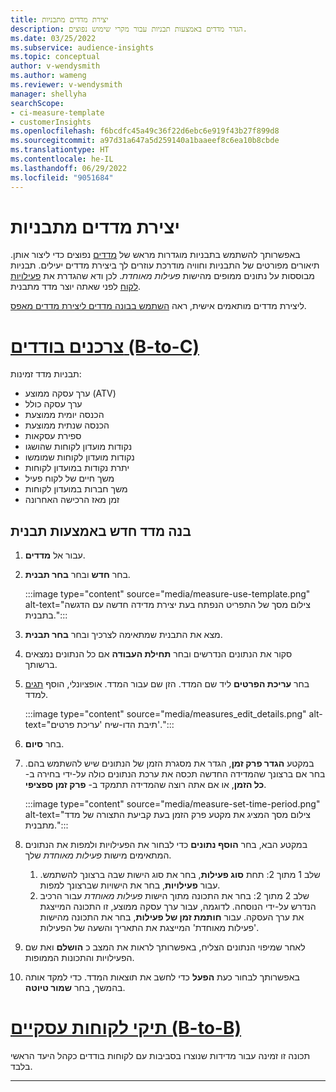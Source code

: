 ```yaml
---
title: יצירת מדדים מתבניות
description: הגדר מדדים באמצעות תבניות עבור מקרי שימוש נפוצים.
ms.date: 03/25/2022
ms.subservice: audience-insights
ms.topic: conceptual
author: v-wendysmith
ms.author: wameng
ms.reviewer: v-wendysmith
manager: shellyha
searchScope:
- ci-measure-template
- customerInsights
ms.openlocfilehash: f6bcdfc45a49c36f22d6ebc6e919f43b27f899d8
ms.sourcegitcommit: a97d31a647a5d259140a1baaeef8c6ea10b8cbde
ms.translationtype: HT
ms.contentlocale: he-IL
ms.lasthandoff: 06/29/2022
ms.locfileid: "9051684"
---
```

# <a name="create-measures-from-templates"></a>יצירת מדדים מתבניות

באפשרותך להשתמש בתבניות מוגדרות מראש של [מדדים](measures.md) נפוצים כדי ליצור אותן. תיאורים מפורטים של התבניות וחוויה מודרכת עוזרים לך ביצירת מדדים יעילים. תבניות מבוססות על נתונים ממופים מהישות *פעילות מאוחדת*. לכן ודא שהגדרת את [פעילויות לקוח](activities.md) לפני שאתה יוצר מדד מתבנית.

ליצירת מדדים מותאמים אישית, ראה [השתמש בבונה מדדים ליצירת מדדים מאפס](measure-builder.md).

# <a name="individual-consumers-b-to-c"></a>[צרכנים בודדים (B-to-C)](#tab/b2c)

תבניות מדד זמינות: 
- ערך עסקה ממוצע (ATV)
- ערך עסקה כולל
- הכנסה יומית ממוצעת
- הכנסה שנתית ממוצעת
- ספירת עסקאות
- נקודות מועדון לקוחות שהושגו
- נקודות מועדון לקוחות שמומשו
- יתרת נקודות במועדון לקוחות
- משך חיים של לקוח פעיל
- משך חברות במועדון לקוחות
- זמן מאז הרכישה האחרונה

## <a name="build-a-new-measure-using-a-template"></a>בנה מדד חדש באמצעות תבנית

1. עבור אל **מדדים**.

1. בחר **חדש** ובחר **בחר תבנית**.

   :::image type="content" source="media/measure-use-template.png" alt-text="צילום מסך של התפריט הנפתח בעת יצירת מדידה חדשה עם הדגשה בתבנית.":::

1. מצא את התבנית שמתאימה לצרכיך ובחר **בחר תבנית**.

1. סקור את הנתונים הנדרשים ובחר **תחילת העבודה** אם כל הנתונים נמצאים ברשותך.

1. בחר **עריכת הפרטים** ליד שם המדד. הזן שם עבור המדד. אופציונלי, הוסף [תגים](work-with-tags-columns.md#manage-tags) למדד.

   :::image type="content" source="media/measures_edit_details.png" alt-text="תיבת הדו-שיח 'עריכת פרטים'.":::

1. בחר **סיום**.

1. במקטע **הגדר פרק זמן**, הגדר את מסגרת הזמן של הנתונים שיש להשתמש בהם. בחר אם ברצונך שהמדידה החדשה תכסה את ערכת הנתונים כולה על-ידי בחירה ב- **כל הזמן**, או אם אתה רוצה שהמדידה תתמקד ב- **פרק זמן ספציפי**.

   :::image type="content" source="media/measure-set-time-period.png" alt-text="צילום מסך המציג את מקטע פרק הזמן בעת קביעת התצורה של מדד מתבנית.":::

1. במקטע הבא, בחר **הוסף נתונים** כדי לבחור את הפעילויות ולמפות את הנתונים המתאימים מישות *פעילות מאוחדת* שלך.

    1. שלב 1 מתוך 2: תחת **סוג פעילות**, בחר את סוג הישות שבה ברצונך להשתמש. עבור **פעילויות**, בחר את הישויות שברצונך למפות.
    1. שלב 2 מתוך 2: בחר את התכונה מתוך הישות *פעילות מאוחדת* עבור הרכיב הנדרש על-ידי הנוסחה. לדוגמה, עבור ערך עסקה ממוצע, זו התכונה המייצגת את ערך העסקה. עבור **חותמת זמן של פעילות**, בחר את התכונה מהישות 'פעילות מאוחדת' המייצגת את התאריך והשעה של הפעילות.
   
1. לאחר שמיפוי הנתונים הצליח, באפשרותך לראות את המצב כ **הושלם** ואת שם הפעילויות והתכונות הממופות.

1. באפשרותך לבחור כעת **הפעל** כדי לחשב את תוצאות המדד. כדי למקד אותה בהמשך, בחר **שמור טיוטה**.

# <a name="business-accounts-b-to-b"></a>[תיקי לקוחות עסקיים (B-to-B)](#tab/b2b)

תכונה זו זמינה עבור מדידות שנוצרו בסביבות עם לקוחות בודדים כקהל היעד הראשי בלבד.

---

